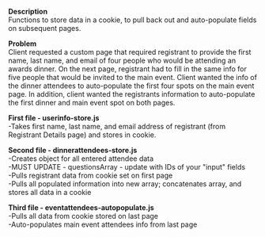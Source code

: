 <strong>Description</strong><br />Functions to store data in a cookie, to pull back out and auto-populate fields on subsequent pages.

<strong>Problem</strong><br />Client requested a custom page that required registrant to provide the first name, last name, and email of four people who would be attending an awards dinner.  On the next page, registrant had to fill in the same info for five people that would be invited to the main event.  Client wanted the info of the dinner attendees to auto-populate the first four spots on the main event page.  In addition, client wanted the registrants information to auto-populate the first dinner and main event spot on both pages.

<strong>First file - userinfo-store.js<br /></strong>
-Takes first name, last name, and email address of registrant (from Registrant Details page) and stores in cookie.

<strong>Second file - dinnerattendees-store.js</strong><br />
-Creates object for all entered attendee data<br />
-MUST UPDATE - questionsArray - update with IDs of your "input" fields<br />
-Pulls registrant data from cookie set on first page<br />
-Pulls all populated information into new array; concatenates array, and stores all data in a cookie<br />

<strong>Third file - eventattendees-autopopulate.js</strong><br />
-Pulls all data from cookie stored on last page<br />
-Auto-populates main event attendees info from last page<br />
